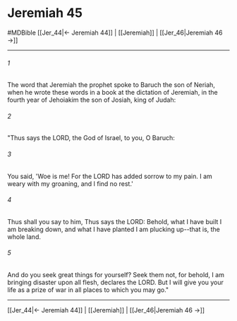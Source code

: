 # Jeremiah 45
#MDBible
[[Jer_44|← Jeremiah 44]] | [[Jeremiah]] | [[Jer_46|Jeremiah 46 →]]

***

###### 1 
The word that Jeremiah the prophet spoke to Baruch the son of Neriah, when he wrote these words in a book at the dictation of Jeremiah, in the fourth year of Jehoiakim the son of Josiah, king of Judah: 

###### 2 
"Thus says the LORD, the God of Israel, to you, O Baruch: 

###### 3 
You said, 'Woe is me! For the LORD has added sorrow to my pain. I am weary with my groaning, and I find no rest.' 

###### 4 
Thus shall you say to him, Thus says the LORD: Behold, what I have built I am breaking down, and what I have planted I am plucking up--that is, the whole land. 

###### 5 
And do you seek great things for yourself? Seek them not, for behold, I am bringing disaster upon all flesh, declares the LORD. But I will give you your life as a prize of war in all places to which you may go." 

***

[[Jer_44|← Jeremiah 44]] | [[Jeremiah]] | [[Jer_46|Jeremiah 46 →]]
